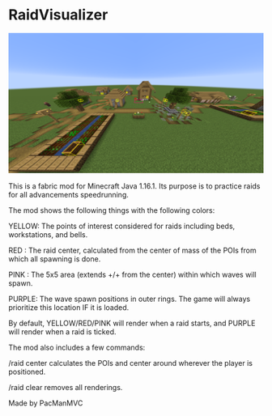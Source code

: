 # RaidVisualizer

![](src/main/resources/assets/raidvisualizer/thumbnail.png)

This is a fabric mod for Minecraft Java 1.16.1. Its purpose is to practice raids for all advancements speedrunning.

The mod shows the following things with the following colors:

YELLOW: The points of interest considered for raids including beds, workstations, and bells.

RED : The raid center, calculated from the center of mass of the POIs from which all spawning is done.

PINK : The 5x5 area (extends +/+ from the center) within which waves will spawn.

PURPLE: The wave spawn positions in outer rings. The game will always prioritize this location IF it is loaded.

By default, YELLOW/RED/PINK will render when a raid starts, and PURPLE will render when a raid is ticked.

The mod also includes a few commands:

/raid center <ServerPlayerEntity> calculates the POIs and center around wherever the player is positioned.

/raid clear removes all renderings.

Made by PacManMVC
